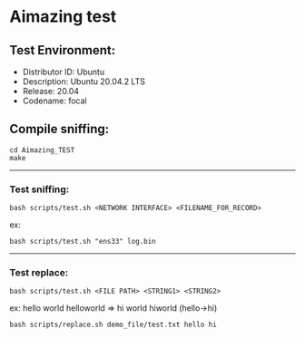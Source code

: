 # Aimazing test

## Test Environment:
 - Distributor ID:	Ubuntu
 - Description:	Ubuntu 20.04.2 LTS
 - Release:	20.04
 - Codename:	focal

## Compile sniffing:
```bash=
cd Aimazing_TEST
make
```
---

### Test sniffing:
```bash=
bash scripts/test.sh <NETWORK INTERFACE> <FILENAME_FOR_RECORD>
```
ex:
```bash=
bash scripts/test.sh "ens33" log.bin
```
---

### Test replace:
```bash=
bash scripts/test.sh <FILE PATH> <STRING1> <STRING2>
```

ex: hello world helloworld => hi world hiworld (hello->hi)
```bash=
bash scripts/replace.sh demo_file/test.txt hello hi
```

